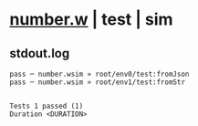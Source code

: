 # [number.w](../../../../../../examples/tests/sdk_tests/std/number.w) | test | sim

## stdout.log
```log
pass ─ number.wsim » root/env0/test:fromJson
pass ─ number.wsim » root/env1/test:fromStr 
 
 
Tests 1 passed (1)
Duration <DURATION>
```

